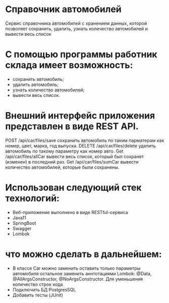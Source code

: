 # Справочник автомобилей
Cервис справочника автомобилей с хранением данных, которой позволяет сохранить, удалить, узнать количество автомобилей и вывести весь список
# С помощью программы работник склада имеет возможность:
- сохранить автомобиль;
- удалить автомобиль;
- узнать количество автомобилей;
- вывести весь список.
# Внешний интерфейс приложения представлен в виде REST API.
POST /api/car/files/save сохранить автомобиль по таким парматерам как номер, цвет, марка, год выпуска.
DELETE /api/car/files/delete удалить автомобиль по такому параметру как номер авто.
Get /api/car/files/allCar вывести весь список, который был сохранет (изменен) в последний раз.
Get /api/car/files/sumCar вывести количество автомобилей, которые были сохранены.
# Использован следующий стек технологий:
- Веб-приложение выполнено в виде RESTful-сервиса
- Java11
- SpringBoot
- Swagger
- Lombok
# что можно сделать в дальнейшем:
- В классе Car можно заменить оставить только параметры автомобиля остальное заменить аннтотациями Lombok: @Data, @AllArgsConstructor, @NoArgsConstructor. Для уменьшения количество строк кода
- Подключить БД PostgresSQL
- Добавить тесты (JUnit)
